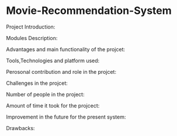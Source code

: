 # Movie-Recommendation-System
Project Introduction:


Modules Description:


Advantages and main functionality of the projcet:


Tools,Technologies and platform used:


Perosonal contribution and role in the projcet:


Challenges in the projcet:


Number of people in the project: 


Amount of time it took for the projcect:


Improvement in the future for the present system:


Drawbacks:
